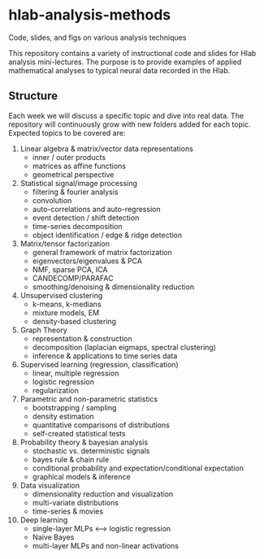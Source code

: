 # hlab-analysis-methods
Code, slides, and figs on various analysis techniques

This repository contains a variety of instructional code and slides for Hlab analysis mini-lectures. The purpose is to provide examples of applied mathematical analyses to typical neural data recorded in the Hlab. 

## Structure
Each week we will discuss a specific topic and dive into real data. The repository will continuously grow with new folders added for each topic. Expected topics to be covered are:

1. Linear algebra & matrix/vector data representations
    * inner / outer products
    * matrices as affine functions
    * geometrical perspective
2. Statistical signal/image processing
    * filtering & fourier analysis
    * convolution 
    * auto-correlations and auto-regression
    * event detection / shift detection
    * time-series decomposition
    * object identification / edge & ridge detection
3. Matrix/tensor factorization
    * general framework of matrix factorization
    * eigenvectors/eigenvalues & PCA
    * NMF, sparse PCA, ICA
    * CANDECOMP/PARAFAC
    * smoothing/denoising & dimensionality reduction
4. Unsupervised clustering
    * k-means, k-medians
    * mixture models, EM 
    * density-based clustering
5. Graph Theory
    * representation & construction
    * decomposition (laplacian eigmaps, spectral clustering)
    * inference & applications to time series data
6. Supervised learning (regression, classification)
    * linear, multiple regression
    * logistic regression
    * regularization
7. Parametric and non-parametric statistics
    * bootstrapping / sampling
    * density estimation
    * quantitative comparisons of distributions
    * self-created statistical tests
8. Probability theory & bayesian analysis
    * stochastic vs. deterministic signals
    * bayes rule & chain rule
    * conditional probability and expectation/conditional expectation
    * graphical models & inference
9. Data visualization
    * dimensionality reduction and visualization
    * multi-variate distributions
    * time-series & movies
10. Deep learning
    * single-layer MLPs <--> logistic regression
    * Naive Bayes 
    * multi-layer MLPs and non-linear activations